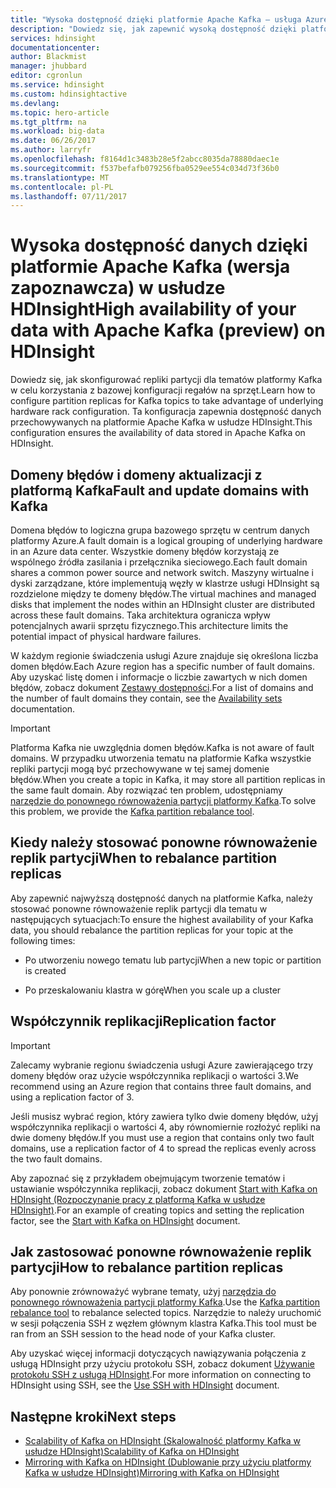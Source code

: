 ```yaml
---
title: "Wysoka dostępność dzięki platformie Apache Kafka — usługa Azure HDInsight | Microsoft Docs"
description: "Dowiedz się, jak zapewnić wysoką dostępność dzięki platformie Apache Kafka w usłudze Azure HDInsight. Dowiedz się, jak przeprowadzić ponowne równoważenie replik partycji na platformie Kafka, tak aby znajdowały się one w różnych domenach błędów w regionie świadczenia usługi Azure, który udostępnia usługę HDInsight."
services: hdinsight
documentationcenter: 
author: Blackmist
manager: jhubbard
editor: cgronlun
ms.service: hdinsight
ms.custom: hdinsightactive
ms.devlang: 
ms.topic: hero-article
ms.tgt_pltfrm: na
ms.workload: big-data
ms.date: 06/26/2017
ms.author: larryfr
ms.openlocfilehash: f8164d1c3483b28e5f2abcc8035da78880daec1e
ms.sourcegitcommit: f537befafb079256fba0529ee554c034d73f36b0
ms.translationtype: MT
ms.contentlocale: pl-PL
ms.lasthandoff: 07/11/2017
---
```

# <a name="high-availability-of-your-data-with-apache-kafka-preview-on-hdinsight"></a><span data-ttu-id="b8c91-104">Wysoka dostępność danych dzięki platformie Apache Kafka (wersja zapoznawcza) w usłudze HDInsight</span><span class="sxs-lookup"><span data-stu-id="b8c91-104">High availability of your data with Apache Kafka (preview) on HDInsight</span></span>

<span data-ttu-id="b8c91-105">Dowiedz się, jak skonfigurować repliki partycji dla tematów platformy Kafka w celu korzystania z bazowej konfiguracji regałów na sprzęt.</span><span class="sxs-lookup"><span data-stu-id="b8c91-105">Learn how to configure partition replicas for Kafka topics to take advantage of underlying hardware rack configuration.</span></span> <span data-ttu-id="b8c91-106">Ta konfiguracja zapewnia dostępność danych przechowywanych na platformie Apache Kafka w usłudze HDInsight.</span><span class="sxs-lookup"><span data-stu-id="b8c91-106">This configuration ensures the availability of data stored in Apache Kafka on HDInsight.</span></span>

## <a name="fault-and-update-domains-with-kafka"></a><span data-ttu-id="b8c91-107">Domeny błędów i domeny aktualizacji z platformą Kafka</span><span class="sxs-lookup"><span data-stu-id="b8c91-107">Fault and update domains with Kafka</span></span>

<span data-ttu-id="b8c91-108">Domena błędów to logiczna grupa bazowego sprzętu w centrum danych platformy Azure.</span><span class="sxs-lookup"><span data-stu-id="b8c91-108">A fault domain is a logical grouping of underlying hardware in an Azure data center.</span></span> <span data-ttu-id="b8c91-109">Wszystkie domeny błędów korzystają ze wspólnego źródła zasilania i przełącznika sieciowego.</span><span class="sxs-lookup"><span data-stu-id="b8c91-109">Each fault domain shares a common power source and network switch.</span></span> <span data-ttu-id="b8c91-110">Maszyny wirtualne i dyski zarządzane, które implementują węzły w klastrze usługi HDInsight są rozdzielone między te domeny błędów.</span><span class="sxs-lookup"><span data-stu-id="b8c91-110">The virtual machines and managed disks that implement the nodes within an HDInsight cluster are distributed across these fault domains.</span></span> <span data-ttu-id="b8c91-111">Taka architektura ogranicza wpływ potencjalnych awarii sprzętu fizycznego.</span><span class="sxs-lookup"><span data-stu-id="b8c91-111">This architecture limits the potential impact of physical hardware failures.</span></span>

<span data-ttu-id="b8c91-112">W każdym regionie świadczenia usługi Azure znajduje się określona liczba domen błędów.</span><span class="sxs-lookup"><span data-stu-id="b8c91-112">Each Azure region has a specific number of fault domains.</span></span> <span data-ttu-id="b8c91-113">Aby uzyskać listę domen i informacje o liczbie zawartych w nich domen błędów, zobacz dokument [Zestawy dostępności](../virtual-machines/linux/regions-and-availability.md#availability-sets).</span><span class="sxs-lookup"><span data-stu-id="b8c91-113">For a list of domains and the number of fault domains they contain, see the [Availability sets](../virtual-machines/linux/regions-and-availability.md#availability-sets) documentation.</span></span>

> [!IMPORTANT]
> <span data-ttu-id="b8c91-114">Platforma Kafka nie uwzględnia domen błędów.</span><span class="sxs-lookup"><span data-stu-id="b8c91-114">Kafka is not aware of fault domains.</span></span> <span data-ttu-id="b8c91-115">W przypadku utworzenia tematu na platformie Kafka wszystkie repliki partycji mogą być przechowywane w tej samej domenie błędów.</span><span class="sxs-lookup"><span data-stu-id="b8c91-115">When you create a topic in Kafka, it may store all partition replicas in the same fault domain.</span></span> <span data-ttu-id="b8c91-116">Aby rozwiązać ten problem, udostępniamy [narzędzie do ponownego równoważenia partycji platformy Kafka](https://github.com/hdinsight/hdinsight-kafka-tools).</span><span class="sxs-lookup"><span data-stu-id="b8c91-116">To solve this problem, we provide the [Kafka partition rebalance tool](https://github.com/hdinsight/hdinsight-kafka-tools).</span></span>

## <a name="when-to-rebalance-partition-replicas"></a><span data-ttu-id="b8c91-117">Kiedy należy stosować ponowne równoważenie replik partycji</span><span class="sxs-lookup"><span data-stu-id="b8c91-117">When to rebalance partition replicas</span></span>

<span data-ttu-id="b8c91-118">Aby zapewnić najwyższą dostępność danych na platformie Kafka, należy stosować ponowne równoważenie replik partycji dla tematu w następujących sytuacjach:</span><span class="sxs-lookup"><span data-stu-id="b8c91-118">To ensure the highest availability of your Kafka data, you should rebalance the partition replicas for your topic at the following times:</span></span>

* <span data-ttu-id="b8c91-119">Po utworzeniu nowego tematu lub partycji</span><span class="sxs-lookup"><span data-stu-id="b8c91-119">When a new topic or partition is created</span></span>

* <span data-ttu-id="b8c91-120">Po przeskalowaniu klastra w górę</span><span class="sxs-lookup"><span data-stu-id="b8c91-120">When you scale up a cluster</span></span>

## <a name="replication-factor"></a><span data-ttu-id="b8c91-121">Współczynnik replikacji</span><span class="sxs-lookup"><span data-stu-id="b8c91-121">Replication factor</span></span>

> [!IMPORTANT]
> <span data-ttu-id="b8c91-122">Zalecamy wybranie regionu świadczenia usługi Azure zawierającego trzy domeny błędów oraz użycie współczynnika replikacji o wartości 3.</span><span class="sxs-lookup"><span data-stu-id="b8c91-122">We recommend using an Azure region that contains three fault domains, and using a replication factor of 3.</span></span>

<span data-ttu-id="b8c91-123">Jeśli musisz wybrać region, który zawiera tylko dwie domeny błędów, użyj współczynnika replikacji o wartości 4, aby równomiernie rozłożyć repliki na dwie domeny błędów.</span><span class="sxs-lookup"><span data-stu-id="b8c91-123">If you must use a region that contains only two fault domains, use a replication factor of 4 to spread the replicas evenly across the two fault domains.</span></span>

<span data-ttu-id="b8c91-124">Aby zapoznać się z przykładem obejmującym tworzenie tematów i ustawianie współczynnika replikacji, zobacz dokument [Start with Kafka on HDInsight (Rozpoczynanie pracy z platformą Kafka w usłudze HDInsight)](hdinsight-apache-kafka-get-started.md).</span><span class="sxs-lookup"><span data-stu-id="b8c91-124">For an example of creating topics and setting the replication factor, see the [Start with Kafka on HDInsight](hdinsight-apache-kafka-get-started.md) document.</span></span>

## <a name="how-to-rebalance-partition-replicas"></a><span data-ttu-id="b8c91-125">Jak zastosować ponowne równoważenie replik partycji</span><span class="sxs-lookup"><span data-stu-id="b8c91-125">How to rebalance partition replicas</span></span>

<span data-ttu-id="b8c91-126">Aby ponownie zrównoważyć wybrane tematy, użyj [narzędzia do ponownego równoważenia partycji platformy Kafka](https://github.com/hdinsight/hdinsight-kafka-tools).</span><span class="sxs-lookup"><span data-stu-id="b8c91-126">Use the [Kafka partition rebalance tool](https://github.com/hdinsight/hdinsight-kafka-tools) to rebalance selected topics.</span></span> <span data-ttu-id="b8c91-127">Narzędzie to należy uruchomić w sesji połączenia SSH z węzłem głównym klastra Kafka.</span><span class="sxs-lookup"><span data-stu-id="b8c91-127">This tool must be ran from an SSH session to the head node of your Kafka cluster.</span></span>

<span data-ttu-id="b8c91-128">Aby uzyskać więcej informacji dotyczących nawiązywania połączenia z usługą HDInsight przy użyciu protokołu SSH, zobacz dokument [Używanie protokołu SSH z usługą HDInsight](hdinsight-hadoop-linux-use-ssh-unix.md).</span><span class="sxs-lookup"><span data-stu-id="b8c91-128">For more information on connecting to HDInsight using SSH, see the [Use SSH with HDInsight](hdinsight-hadoop-linux-use-ssh-unix.md) document.</span></span>

## <a name="next-steps"></a><span data-ttu-id="b8c91-129">Następne kroki</span><span class="sxs-lookup"><span data-stu-id="b8c91-129">Next steps</span></span>

* [<span data-ttu-id="b8c91-130">Scalability of Kafka on HDInsight (Skalowalność platformy Kafka w usłudze HDInsight)</span><span class="sxs-lookup"><span data-stu-id="b8c91-130">Scalability of Kafka on HDInsight</span></span>](hdinsight-apache-kafka-scalability.md)
* [<span data-ttu-id="b8c91-131">Mirroring with Kafka on HDInsight (Dublowanie przy użyciu platformy Kafka w usłudze HDInsight)</span><span class="sxs-lookup"><span data-stu-id="b8c91-131">Mirroring with Kafka on HDInsight</span></span>](hdinsight-apache-kafka-mirroring.md)